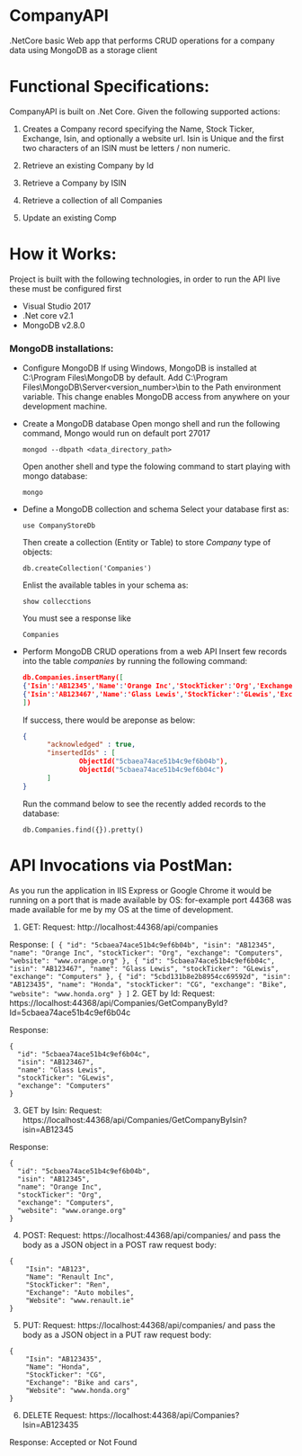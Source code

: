 # CompanyAPI
.NetCore basic Web app that performs CRUD operations for a company data using MongoDB as a storage client

# Functional Specifications:
CompanyAPI is built on .Net Core. Given the following supported actions:

1. Creates a Company record specifying the Name, Stock Ticker, Exchange, Isin, and optionally a website url. Isin is Unique and the first two characters of an ISIN must be letters / non numeric.

2. Retrieve an existing Company by Id

3. Retrieve a Company by ISIN

4. Retrieve a collection of all Companies

5. Update an existing Comp

# How it Works:
Project is built with the following technologies, in order to run the API live these must be configured first
- Visual Studio 2017
- .Net core v2.1
- MongoDB v2.8.0

### MongoDB installations:

- Configure MongoDB
  If using Windows, MongoDB is installed at C:\Program Files\MongoDB by default. Add C:\Program Files\MongoDB\Server\<version_number>\bin to the Path environment variable. This change enables MongoDB access from anywhere on your development machine.
  
- Create a MongoDB database
  Open mongo shell and run the following command, Mongo would run on default port 27017
  ```
  mongod --dbpath <data_directory_path>
  ```
  Open another shell and type the folowing command to start playing with mongo database:
  ```
  mongo
  ```
- Define a MongoDB collection and schema
  Select your database first as:
  ```
  use CompanyStoreDb
  ```
  Then create a collection (Entity or Table) to store *Company* type of objects:
  ```
  db.createCollection('Companies')
  ```
  Enlist the available tables in your schema as:
  ```
  show collecctions
  ```
  You must see a response like
  ```
  Companies
  ```
- Perform MongoDB CRUD operations from a web API
  Insert few records into the table *companies* by running the following command:
  ```JSON
  db.Companies.insertMany([
  {'Isin':'AB12345','Name':'Orange Inc','StockTicker':'Org','Exchange':'Computers','Website':'www.orange.org'},
  {'Isin':'AB123467','Name':'Glass Lewis','StockTicker':'GLewis','Exchange':'Computers'}
  ])
  ```
  If success, there would be areponse as below:
  ```JSON
  {
        "acknowledged" : true,
        "insertedIds" : [
                ObjectId("5cbaea74ace51b4c9ef6b04b"),
                ObjectId("5cbaea74ace51b4c9ef6b04c")
        ]
  }
  ```
  Run the command below to see the recently added records to the database:
  ```
  db.Companies.find({}).pretty()
  ```

# API Invocations via PostMan:
As you run the application in IIS Express or Google Chrome it would be running on a port that is made available by OS: for-example port 44368 was made available for me by my OS at the time of development.
1. GET:
Request: http://localhost:44368/api/companies

Response:
    ```
    [
        {
            "id": "5cbaea74ace51b4c9ef6b04b",
            "isin": "AB12345",
            "name": "Orange Inc",
            "stockTicker": "Org",
            "exchange": "Computers",
            "website": "www.orange.org"
        },
        {
            "id": "5cbaea74ace51b4c9ef6b04c",
            "isin": "AB123467",
            "name": "Glass Lewis",
            "stockTicker": "GLewis",
            "exchange": "Computers"
        },
        {
            "id": "5cbd131b8e2b8954cc69592d",
            "isin": "AB123435",
            "name": "Honda",
            "stockTicker": "CG",
            "exchange": "Bike",
            "website": "www.honda.org"
        }
    ]
    ```
2. GET by Id:
Request: https://localhost:44368/api/Companies/GetCompanyById?Id=5cbaea74ace51b4c9ef6b04c

Response:
  ```
  {
    "id": "5cbaea74ace51b4c9ef6b04c",
    "isin": "AB123467",
    "name": "Glass Lewis",
    "stockTicker": "GLewis",
    "exchange": "Computers"
  }
  ```
3. GET by Isin:
Request: https://localhost:44368/api/Companies/GetCompanyByIsin?isin=AB12345

Response: 
  ```
  {
    "id": "5cbaea74ace51b4c9ef6b04b",
    "isin": "AB12345",
    "name": "Orange Inc",
    "stockTicker": "Org",
    "exchange": "Computers",
    "website": "www.orange.org"
  }
  ```
4. POST:
Request: https://localhost:44368/api/companies/
and pass the body as a JSON object in a POST raw request body:
  ```
  {
      "Isin": "AB123",
      "Name": "Renault Inc",
      "StockTicker": "Ren",
      "Exchange": "Auto mobiles",
      "Website": "www.renault.ie"
  }
  ```

5. PUT:
Request: https://localhost:44368/api/companies/
and pass the body as a JSON object in a PUT raw request body:
  ```
  {
      "Isin": "AB123435",
      "Name": "Honda",
      "StockTicker": "CG",
      "Exchange": "Bike and cars",
      "Website": "www.honda.org"
  }
  ```
6. DELETE
Request: https://localhost:44368/api/Companies?Isin=AB123435

Response: Accepted or Not Found
